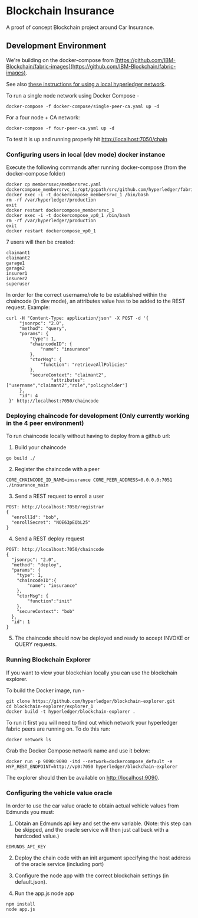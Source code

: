 # Blockchain Insurance

A proof of concept Blockchain project around Car Insurance.

## Development Environment

We're building on the docker-compose from [https://github.com/IBM-Blockchain/fabric-images](https://github.com/IBM-Blockchain/fabric-images).

See also [these instructions for using a local hyperledger network](https://github.com/IBM-Blockchain/marbles/blob/master/docs/use_local_hyperledger.md).

To run a single node network using Docker Compose -

```
docker-compose -f docker-compose/single-peer-ca.yaml up -d
```

For a four node + CA network:

```
docker-compose -f four-peer-ca.yaml up -d
```

To test it is up and running properly hit [http://localhost:7050/chain](http://localhost:7050/chain)

### Configuring users in local (dev mode) docker instance

Execute the following commands after running docker-compose (from the docker-compose folder)

```
docker cp memberssvc/membersrvc.yaml dockercompose_membersrvc_1:/opt/gopath/src/github.com/hyperledger/fabric/membersrvc
docker exec -i -t dockercompose_membersrvc_1 /bin/bash
rm -rf /var/hyperledger/production
exit
docker restart dockercompose_membersrvc_1
docker exec -i -t dockercompose_vp0_1 /bin/bash
rm -rf /var/hyperledger/production
exit
docker restart dockercompose_vp0_1

```

7 users will then be created:

```
claimant1
claimant2
garage1
garage2
insurer1
insurer2
superuser
```

In order for the correct username/role to be established within the chaincode (in dev mode), an attributes
value has to be added to the REST request.  Example:

```
curl -H "Content-Type: application/json" -X POST -d '{
     "jsonrpc": "2.0",
     "method": "query",
     "params": {
         "type": 1,
         "chaincodeID": {
             "name": "insurance"
         },
         "ctorMsg": {
             "function": "retrieveAllPolicies"
         },
         "secureContext": "claimant2",
				 "attributes": ["username","claimant2","role","policyholder"]
     },
     "id": 4
 }' http://localhost:7050/chaincode
```

### Deploying chaincode for development (Only currently working in the 4 peer environment)

To run chaincode locally without having to deploy from a github url:

1) Build your chaincode

```
go build ./
```

2) Register the chaincode with a peer

```
CORE_CHAINCODE_ID_NAME=insurance CORE_PEER_ADDRESS=0.0.0.0:7051 ./insurance_main
```

3) Send a REST request to enroll a user

```
POST: http://localhost:7050/registrar
{
  "enrollId": "bob",
  "enrollSecret": "NOE63pEQbL25"
}
```

4) Send a REST deploy request

```
POST: http://localhost:7050/chaincode
{
  "jsonrpc": "2.0",
  "method": "deploy",
  "params": {
    "type": 1,
    "chaincodeID":{
        "name": "insurance"
    },
    "ctorMsg": {
        "function":"init"
    },
    "secureContext": "bob"
  },
  "id": 1
}
```

5) The chaincode should now be deployed and ready to accept INVOKE or QUERY requests.

### Running Blockchain Explorer

If you want to view your blockchian locally you can use the blockchain explorer.

To build the Docker image, run -

```
git clone https://github.com/hyperledger/blockchain-explorer.git
cd blockchain-explorer/explorer_1
docker build -t hyperledger/blockchain-explorer .
```

To run it first you will need to find out which network your hyperledger fabric peers are running on.
To do this run:

```
docker network ls
```

Grab the Docker Compose network name and use it below:

```
docker run -p 9090:9090 -itd --network=dockercompose_default -e HYP_REST_ENDPOINT=http://vp0:7050 hyperledger/blockchain-explorer
```

The explorer should then be available on [http://localhost:9090](http://localhost:9090).

### Configuring the vehicle value oracle

In order to use the car value oracle to obtain actual vehicle values from Edmunds you must:

1) Obtain an Edmunds api key and set the env variable. (Note: this step can be skipped, and the oracle service will then just callback with a hardcoded value.)

```
EDMUNDS_API_KEY
```

2) Deploy the chain code with an init argument specifying the host address of the oracle service (including port)

3) Configure the node app with the correct blockchain settings (in default.json).

4) Run the app.js node app

```
npm install
node app.js
```
